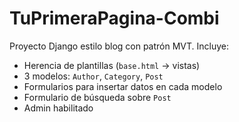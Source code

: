 
# TuPrimeraPagina-Combi

Proyecto Django estilo blog con patrón MVT. Incluye:

- Herencia de plantillas (`base.html` -> vistas)
- 3 modelos: `Author`, `Category`, `Post`
- Formularios para insertar datos en cada modelo
- Formulario de búsqueda sobre `Post`
- Admin habilitado


